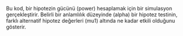Bu kod, bir hipotezin gücünü (power) hesaplamak için bir simulasyon gerçekleştirir. Belirli bir anlamlılık düzeyinde (alpha) bir hipotez testinin, farklı alternatif hipotez değerleri (mu1) altında ne kadar etkili olduğunu gösterir.

